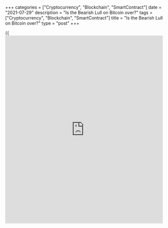 +++
categories = ["Cryptocurrency", "Blockchain", "SmartContract"]
date = "2021-07-29"
description = "Is the Bearish Lull on Bitcoin over?"
tags = ["Cryptocurrency", "Blockchain", "SmartContract"]
title = "Is the Bearish Lull on Bitcoin over?"
type = "post"
+++

{{<iframe id="large-banner" src="https://www.bounty.group/#slide=22.0" width="100%" height="600" scrolling="no" style="border: 0px solid rgb(216, 221, 230); border-radius: 3px;">}}

Bulls and bears are tugging at the $40K threshold with mixed success.
Bitcoin has crossed this critical technical and psychological level
three times but has failed to consolidate above it. The current price
momentum is occurring with some increased trading volumes. Probably, the
summer holidays and the opening of the borders after the extended
lockdowns are contributing here. The current price rebound has started
with low trading volumes, which could well indicate market manipulation,
which coincided nicely with the Elon Musk statement and the short
squeeze.

![Is the Bearish Lull on Bitcoin over?][1]

The triangle where the [bitcoin](https://www.letsplayfx.com/blog/forex-for-bitcoin/) price had consolidated for the previous
two months was upwards. Moreover, the short-squeeze over the weekend
took the rate above the 50- and 200-day moving averages, which is a
strong bullish signal. A local battle for $40K may turn out to be the
final surrender of the bears.

Conversely, profit-taking could well derail the latest bullish momentum.
Technical indicators do not bring clarity either. For example, one of
the Glassnode Market Value to Realised Value Ratio (MVRV) metrics showed
a signal that could be perceived as a long-term bullish signal as well
as a long-term bearish one.

![Is the Bearish Lull on Bitcoin over?][2]

The Bitcoin network has started to show growth again. While we have not
seen any sharp spikes in computing power so far, market participants
cheer any positive dynamics. In addition, it is generally accepted that
the price of a benchmark cryptocurrency can follow the hash rate. Since
the beginning of July, Bitcoin’s hash rate has increased by 21%. It may
be a coincidence, but the price has risen by 21% over a considerable
period. Bitcoin’s dominance index continues to increase to 48.5%.

Thus, the crypto market is now at a crossroads. The Greed and Fear Index
for Bitcoin and major cryptocurrencies jumped 29 points, switching from
“extreme fear” to “neutral”, ending up at “50”. Splitting the scale by
half, this indicator also points to the same conclusion that can be
drawn from the Glassnode indicator reading. If one looks at the rising
[bitcoin](https://www.letsplayfx.com/blog/forex-for-bitcoin/) dominance, [investor](https://www.fintechee.com/tutorial-for-forex-trading/investor-mode/)s are increasingly focused on the benchmark
cryptocurrency.

The practice shows that self-sustaining dynamics are more common for
altcoins during periods of calm in Bitcoin after a bullish growth phase.
When BTC’s prospects are challenging, [investor](https://www.fintechee.com/tutorial-for-forex-trading/investor-mode/)s prefer to keep their
distance from alternative cryptocurrencies, understanding the low depth
of extreme volatility in this asset class.

_Источник: FXPro_

   1. /files/downloads/e/9/8/e98fdd32dcd45a555d5786ced2a8d9e0_1006d6ecd2fda8c0d9996e6e1828f38d.png
   2. /files/downloads/0/3/4/034c71c575271d3038993674e2f26f67_559c0a94e0c64c9022358c6d39369625.jpg